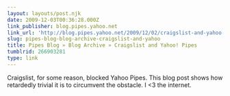 ```yaml
---
layout: layouts/post.njk
date: 2009-12-03T00:36:28.000Z
link_publisher: blog.pipes.yahoo.net
link_url: 'http://blog.pipes.yahoo.net/2009/12/02/craigslist-and-yahoo-pipes/'
slug: pipes-blog-blog-archive-craigslist-and-yahoo
title: Pipes Blog » Blog Archive » Craigslist and Yahoo! Pipes
tumblrid: 266903281
type: link
---
```

<p>Craigslist, for some reason, blocked Yahoo Pipes. This blog post shows how retardedly trivial it is to circumvent the obstacle. I &lt;3 the internet.</p>
